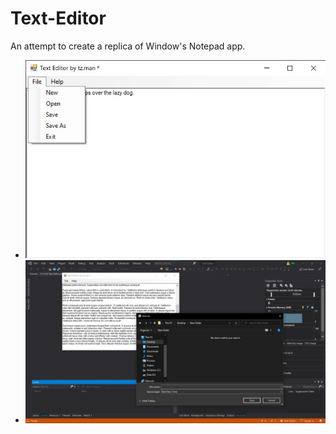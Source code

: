 # Text-Editor

An attempt to create a replica of Window's Notepad app.
- ![Screenshot](readme/ss.jpg)
- ![Save As](readme/saveas.jpg)
